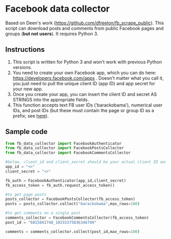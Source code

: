 # Facebook data collector

Based on Deen's work (https://github.com/dfreelon/fb_scrape_public).
This script can download posts and comments from public Facebook pages and groups (__but not users__). It requires Python 3.

Instructions
------------

1.    This script is written for Python 3 and won't work with previous Python versions.
2.    You need to create your own Facebook app, which you can do here: https://developers.facebook.com/apps . Doesn't matter what you call it, you just need to pull the unique client ID (app ID) and app secret for your new app.
3.    Once you create your app, you can insert the client ID and secret AS STRINGS into the appropriate fields. 
4.    This function accepts text FB user IDs ('barackobama'), numerical user IDs, and post IDs (but these must contain the page or group ID as a prefix; see [here](https://stackoverflow.com/questions/31353591/how-should-we-retrieve-an-individual-post-now-that-post-id-is-deprecated-in-v)). 

Sample code
-----------

```python
from fb_data_collector import FacebookAuthenticator
from fb_data_collector import FacebookPostsCollector
from fb_data_collector import FacebookCommentsCollector

#below, client_id and client_secret should be your actual client ID and secret
app_id = "<>"
client_secret = "<>"

fb_auth = FacebookAuthenticator(app_id,client_secret)
fb_access_token = fb_auth.request_access_token()

#to get page posts
posts_collector = FacebookPostsCollector(fb_access_token)
posts = posts_collector.collect("barackobama",max_rows=100)

#to get comments on a single post
comments_collector = FacebookCommentsCollector(fb_access_token)
post_id = "6815841748_10155375836346749"

comments = comments_collector.collect(post_id,max_rows=100)

```
